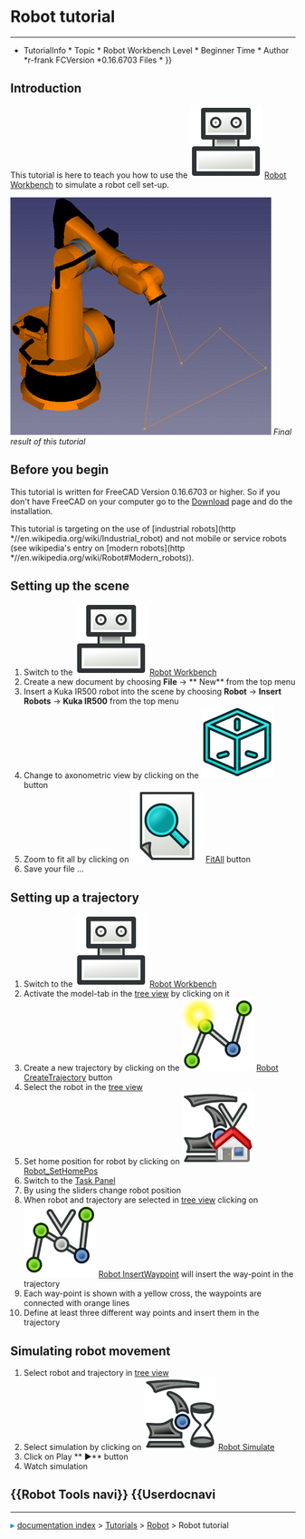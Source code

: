 # Robot tutorial
---
- TutorialInfo   *   Topic   * Robot Workbench
   Level   * Beginner
   Time   *
   Author   *r-frank
   FCVersion   *0.16.6703
   Files   *
}}

## Introduction

This tutorial is here to teach you how to use the <img alt="" src=images/Workbench_Robot.svg  style="width   *24px;"> [Robot Workbench](Robot_Workbench.md) to simulate a robot cell set-up.

![](images/Robot_Tutorial_RobotSimulation.gif ) 
*Final result of this tutorial*

## Before you begin 

This tutorial is written for FreeCAD Version 0.16.6703 or higher. So if you don\'t have FreeCAD on your computer go to the [Download](Download.md) page and do the installation.

This tutorial is targeting on the use of [industrial robots](http   *//en.wikipedia.org/wiki/Industrial_robot) and not mobile or service robots (see wikipedia\'s entry on [modern robots](http   *//en.wikipedia.org/wiki/Robot#Modern_robots)).

## Setting up the scene 

1.  Switch to the <img alt="" src=images/Workbench_Robot.svg  style="width   *24px;"> [Robot Workbench](Robot_Workbench.md)
2.  Create a new document by choosing **File** → ** New** from the top menu
3.  Insert a Kuka IR500 robot into the scene by choosing **Robot** → **Insert Robots** → **Kuka IR500** from the top menu
4.  Change to axonometric view by clicking on the <img alt="" src=images/View-axometric.svg  style="width   *24px;"> button
5.  Zoom to fit all by clicking on <img alt="" src=images/Std_ViewFitAll.svg  style="width   *24px;"> [FitAll](Std_ViewFitAll.md) button
6.  Save your file \...

## Setting up a trajectory 

1.  Switch to the <img alt="" src=images/Workbench_Robot.svg  style="width   *24px;"> [Robot Workbench](Robot_Workbench.md)
2.  Activate the model-tab in the [tree view](tree_view.md) by clicking on it
3.  Create a new trajectory by clicking on the <img alt="" src=images/Robot_CreateTrajectory.svg  style="width   *24px;"> [Robot CreateTrajectory](Robot_CreateTrajectory.md) button
4.  Select the robot in the [tree view](tree_view.md)
5.  Set home position for robot by clicking on <img alt="" src=images/Robot_SetHomePos.svg  style="width   *24px;"> [Robot_SetHomePos](Robot_SetHomePos.md)
6.  Switch to the [Task Panel](Task_Panel.md)
7.  By using the sliders change robot position
8.  When robot and trajectory are selected in [tree view](tree_view.md) clicking on <img alt="" src=images/Robot_InsertWaypoint.svg  style="width   *24px;"> [Robot InsertWaypoint](Robot_InsertWaypoint.md) will insert the way-point in the trajectory
9.  Each way-point is shown with a yellow cross, the waypoints are connected with orange lines
10. Define at least three different way points and insert them in the trajectory

## Simulating robot movement 

1.  Select robot and trajectory in [tree view](tree_view.md)
2.  Select simulation by clicking on <img alt="" src=images/Robot_Simulate.svg  style="width   *24px;"> [Robot Simulate](Robot_Simulate.md)
3.  Click on Play ** &#9654;** button
4.  Watch simulation

  {{Robot Tools navi}} {{Userdocnavi
---



---
![](images/Right_arrow.png) [documentation index](../README.md) > [Tutorials](Category_Tutorials.md) > [Robot](Robot_Workbench.md) > Robot tutorial
